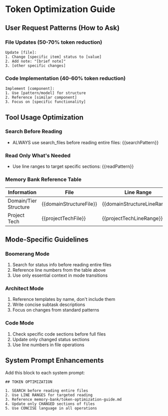 # Token Optimization Guide

## User Request Patterns (How to Ask)

### File Updates (50-70% token reduction)

```
Update [file]:
1. Change [specific item] status to [value]
2. Add note: "[brief note]"
3. [other specific changes]
```

### Code Implementation (40-60% token reduction)

```
Implement [component]:
1. Use [pattern/model] for structure
2. Reference [similar component]
3. Focus on [specific functionality]
```

## Tool Usage Optimization

### Search Before Reading

- ALWAYS use search_files before reading entire files:
  {{searchPattern}}

### Read Only What's Needed

- Use line ranges to target specific sections:
  {{readPattern}}

### Memory Bank Reference Table

| Information           | File                    | Line Range                   | Search Pattern            |
| --------------------- | ----------------------- | ---------------------------- | ------------------------- |
| Domain/Tier Structure | {{domainStructureFile}} | {{domainStructureLineRange}} | {{domainStructureSearch}} |
| Project Tech          | {{projectTechFile}}     | {{projectTechLineRange}}     | {{projectTechSearch}}     |

## Mode-Specific Guidelines

### Boomerang Mode

1. Search for status info before reading entire files
2. Reference line numbers from the table above
3. Use only essential context in mode transitions

### Architect Mode

1. Reference templates by name, don't include them
2. Write concise subtask descriptions
3. Focus on changes from standard patterns

### Code Mode

1. Check specific code sections before full files
2. Update only changed status sections
3. Use line numbers in file operations

## System Prompt Enhancements

Add this block to each system prompt:

```
## TOKEN OPTIMIZATION

1. SEARCH before reading entire files
2. Use LINE RANGES for targeted reading
3. Reference memory-bank/token-optimization-guide.md
4. Update only CHANGED sections of files
5. Use CONCISE language in all operations
```

